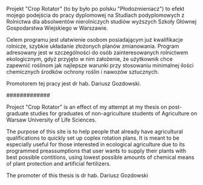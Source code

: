 Projekt "Crop Rotator" (to by było po polsku "Płodozmieniacz") to efekt mojego podejścia do pracy dyplomowej na Studiach podyplomowych z Rolnictwa dla absolwentów nierolniczych studiów wyższych Szkoły Głównej Gospodarstwa Wiejskiego w Warszawie.

Celem programu jest ułatwienie osobom posiadającym już kwalifikacje rolnicze, szybkie układanie złożonych planów zmianowania. Program adresowany jest w szczególności do osób zainteresowanych rolnictwem ekologicznym, gdyż przyjęto w nim założenie, że użytkownik chce zapewnić roślinom jak najlepsze warunki przy stosowaniu minimalnej ilości chemicznych środków ochrony roślin i nawozów sztucznych.

Promotorem tej pracy jest dr hab. Dariusz Gozdowski.

 #############

Project "Crop Rotator" is an effect of my attempt at my thesis on post-graduate studies for graduates of non-agriculture students of Agriculture on Warsaw University of Life Sciences.

The purpose of this site is to help people that already have agricultural qualifications to quickly set up coplex rotation plans. It is meant to be especially useful for those interested in ecological agriculture due to its programmed preassumptions that user wants to supply their plants with best possible contitions, using lowest possible amounts of chemical means of plant protection and artificial fertilizers.

The promoter of this thesis is dr hab. Dariusz Gozdowski
